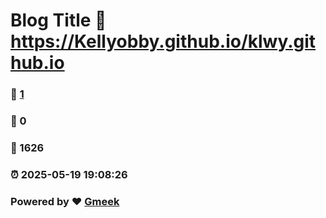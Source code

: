 # Blog Title :link: https://Kellyobby.github.io/klwy.github.io 
### :page_facing_up: [1](https://Kellyobby.github.io/klwy.github.io/tag.html) 
### :speech_balloon: 0 
### :hibiscus: 1626 
### :alarm_clock: 2025-05-19 19:08:26 
### Powered by :heart: [Gmeek](https://github.com/Meekdai/Gmeek)
